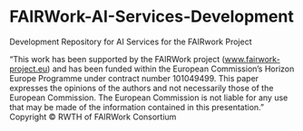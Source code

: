 # FAIRWork-AI-Services-Development
Development Repository for AI Services for the FAIRwork Project

“This work has been supported by the FAIRWork project (www.fairwork-project.eu) and has been funded within the European Commission’s Horizon Europe Programme under contract number 101049499. This paper expresses the opinions of the authors and not necessarily those of the European Commission. The European Commission is not liable for any use that may be made of the information contained in this presentation.”
Copyright © RWTH of FAIRWork Consortium
